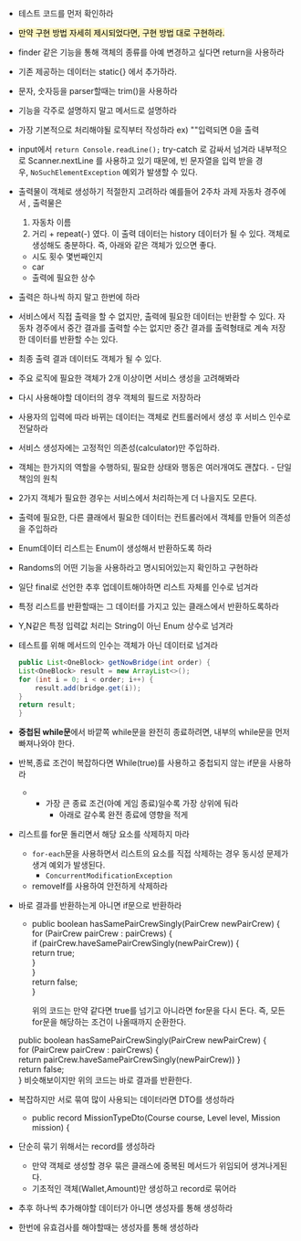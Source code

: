 - 테스트 코드를 먼저 확인하라
- <mark style="background: #FFF3A3A6;">만약 구현 방법 자세히 제시되었다면, 구현 방법 대로 구현하라.</mark>
- finder 같은 기능을 통해 객체의 종류를 아예 변경하고 싶다면 return을 사용하라
- 기존 제공하는 데이터는 static{} 에서 추가하라.
- 문자, 숫자등을 parser할때는 trim()을 사용하라
- 기능을 각주로 설명하지 말고 메서드로 설명하라
- 가장 기본적으로 처리해야될 로직부터 작성하라 ex) ""입력되면 0을 출력
- input에서 `return Console.readLine();` try-catch 로 감싸서 넘겨라
	내부적으로 Scanner.nextLine 를 사용하고 있기 때문에, 빈 문자열을 입력 받을 경우, `NoSuchElementException` 예외가 발생할 수 있다.
- 출력물이 객체로 생성하기 적절한지 고려하라
	예를들어 2주차 과제 자동차 경주에서 , 출력물은
	1. 자동차 이름
	2. 거리 + repeat(-)
	였다. 이 출력 데이터는 history 데이터가 될 수 있다.
	객체로 생성해도 충분하다.
	즉, 아래와 같은 객체가 있으면 좋다.
	- 시도 횟수 몇번째인지
	- car
	- 출력에 필요한 상수
- 출력은 하나씩 하지 말고 한번에 하라
- 서비스에서 직접 출력을 할 수 없지만, 출력에 필요한 데이터는 반환할 수 있다.
	자동차 경주에서 중간 결과를 출력할 수는 없지만 중간 결과를 출력형태로 계속 저장한 데이터를 반환할 수는 있다.
- 최종 출력 결과 데이터도 객체가 될 수 있다.
- 주요 로직에 필요한 객체가 2개 이상이면 서비스 생성을 고려해봐라
- 다시 사용해야할 데이터의 경우 객체의 필드로 저장하라
- 사용자의 입력에 따라 바뀌는 데이터는 객체로 컨트롤러에서 생성 후 서비스 인수로 전달하라
- 서비스 생성자에는 고정적인 의존성(calculator)만 주입하라.
- 객체는 한가지의 역할을 수행하되, 필요한 상태와 행동은 여러개여도 괜찮다. - 단일 책임의 원칙
- 2가지 객체가 필요한 경우는 서비스에서 처리하는게 더 나을지도 모른다.
- 출력에 필요한, 다른 클래에서 필요한 데이터는 컨트롤러에서 객체를 만들어 의존성을 주입하라
- Enum데이터 리스트는 Enum이 생성해서 반환하도록 하라
- Randoms의 어떤 기능을 사용하라고 명시되어있는지 확인하고 구현하라
- 일단 final로 선언한 추후 업데이트해야하면 리스트 자체를 인수로 넘겨라
- 특정 리스트를 반환할때는 그 데이터를 가지고 있는 클래스에서 반환하도록하라
- Y,N같은 특정 입력값 처리는 String이 아닌 Enum 상수로 넘겨라
- 테스트를 위해 메서드의 인수는 객체가 아닌 데이터로 넘겨라
	```java
	public List<OneBlock> getNowBridge(int order) {  
    List<OneBlock> result = new ArrayList<>();  
    for (int i = 0; i < order; i++) {  
        result.add(bridge.get(i));  
    }  
    return result;  
	}
	```
- **중첩된 while문**에서 바깥쪽 while문을 완전히 종료하려면, 내부의 while문을 먼저 빠져나와야 한다.
- 반복,종료 조건이 복잡하다면 While(true)를 사용하고 중첩되지 않는 if문을 사용하라
	- - 가장 큰 종료 조건(아예 게임 종료)일수록 가장 상위에 둬라
		- 아래로 갈수록 완전 종료에 영향을 적게 
- 리스트를 for문 돌리면서 해당 요소를 삭제하지 마라
	- `for-each`문을 사용하면서 리스트의 요소를 직접 삭제하는 경우 동시성 문제가 생겨 예외가 발생된다.
		- `ConcurrentModificationException`
	- removeIf를 사용하여 안전하게 삭제하라
- 바로 결과를 반환하는게 아니면 if문으로 반환하라
	- public boolean hasSamePairCrewSingly(PairCrew newPairCrew) {  
    for (PairCrew pairCrew : pairCrews) {  
        if (pairCrew.haveSamePairCrewSingly(newPairCrew)) {  
            return true;  
        }  
    }  
    return false;  
	}
	
		위의 코드는 만약 같다면 true를 넘기고 아니라면 for문을 다시 돈다.
		즉, 모든 for문을 해당하는 조건이 나올때까지 순환한다.
	
	public boolean hasSamePairCrewSingly(PairCrew newPairCrew) {  
    for (PairCrew pairCrew : pairCrews) {  
        return pairCrew.haveSamePairCrewSingly(newPairCrew))
    }  
    return false;  
    }
	    비슷해보이지만 위의 코드는 바로 결과를 반환한다.
- 복잡하지만 서로 묶여 많이 사용되는 데이터라면 DTO를 생성하라 
	- public record MissionTypeDto(Course course, Level level, Mission mission) {
- 단순히 묶기 위해서는 record를 생성하라
	- 만약 객체로 생성할 경우 묶은 클래스에 중복된 메서드가 위임되어 생겨나게된다.
	- 기초적인 객체(Wallet,Amount)만 생성하고 record로 묶어라
- 추후 하나씩 추가해야할 데이터가 아니면 생성자를 통해 생성하라
- 한번에 유효검사를 해야할때는 생성자를 통해 생성하라